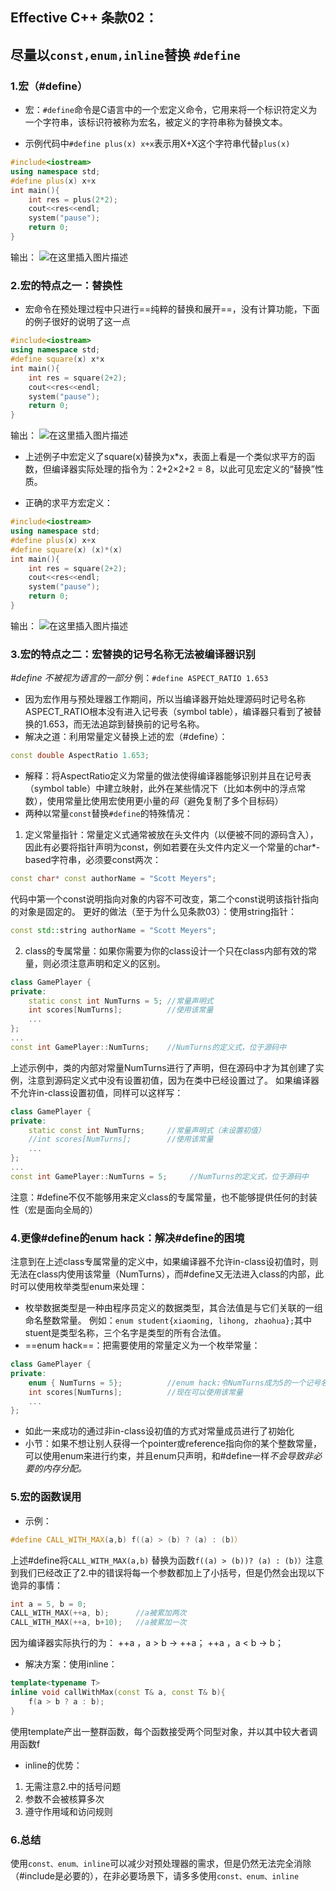 ﻿## Effective C++ 条款02：
## 尽量以`const,enum,inline`替换 `#define`
### 1.宏（#define）
 - 宏：`#define`命令是C语言中的一个宏定义命令，它用来将一个标识符定义为一个字符串，该标识符被称为宏名，被定义的字符串称为替换文本。
 
 - 示例代码中`#define plus(x) x+x`表示用X+X这个字符串代替`plus(x)`
```cpp
#include<iostream>
using namespace std;
#define plus(x) x+x
int main(){
    int res = plus(2*2);
    cout<<res<<endl;
    system("pause");
    return 0;
}
```
输出：
![在这里插入图片描述](https://img-blog.csdnimg.cn/7a3f949f78294cfeac58430d5135908c.png)
### 2.宏的特点之一：替换性
- 宏命令在预处理过程中只进行==纯粹的替换和展开==，没有计算功能，下面的例子很好的说明了这一点
 

```cpp
#include<iostream>
using namespace std;
#define square(x) x*x
int main(){
    int res = square(2+2);
    cout<<res<<endl;
    system("pause");
    return 0;
}
```
输出：
![在这里插入图片描述](https://img-blog.csdnimg.cn/9347bc7abcb946e796bc66212cfff601.png)
- 上述例子中宏定义了square(x)替换为x*x，表面上看是一个类似求平方的函数，但编译器实际处理的指令为：2+2×2+2 = 8，以此可见宏定义的“替换”性质。

- 正确的求平方宏定义：

```cpp
#include<iostream>
using namespace std;
#define plus(x) x+x
#define square(x) (x)*(x)
int main(){
    int res = square(2+2);
    cout<<res<<endl;
    system("pause");
    return 0;
}
```
输出：
![在这里插入图片描述](https://img-blog.csdnimg.cn/a2cd5cd4cfc84f16937ae6b8ba456124.png)
### 3.宏的特点之二：宏替换的记号名称无法被编译器识别
*#define 不被视为语言的一部分*
例：`#define ASPECT_RATIO 1.653`

 - 因为宏作用与预处理器工作期间，所以当编译器开始处理源码时记号名称ASPECT_RATIO根本没有进入记号表（symbol table），编译器只看到了被替换的1.653，而无法追踪到替换前的记号名称。
- 解决之道：利用常量定义替换上述的宏（#define）：

```cpp
const double AspectRatio 1.653;
```
- 解释：将AspectRatio定义为常量的做法使得编译器能够识别并且在记号表（symbol table）中建立映射，此外在某些情况下（比如本例中的浮点常数），使用常量比使用宏使用更小量的*码*（避免复制了多个目标码）
- 两种以常量`const`替换`#define`的特殊情况：
1. 定义常量指针：常量定义式通常被放在头文件内（以便被不同的源码含入），因此有必要将指针声明为const，例如若要在头文件内定义一个常量的char*-based字符串，必须要const两次：

```cpp
const char* const authorName = "Scott Meyers";
```
代码中第一个const说明指向对象的内容不可改变，第二个const说明该指针指向的对象是固定的。
 更好的做法（至于为什么见条款03）：使用string指针：
 

```cpp
const std::string authorName = "Scott Meyers";
```
2. class的专属常量：如果你需要为你的class设计一个只在class内部有效的常量，则必须注意声明和定义的区别。

```cpp
class GamePlayer {
private:
	static const int NumTurns = 5; //常量声明式
	int scores[NumTurns];		   //使用该常量
	...
};
...
const int GamePlayer::NumTurns;    //NumTurns的定义式，位于源码中
```
上述示例中，类的内部对常量NumTurns进行了声明，但在源码中才为其创建了实例，注意到源码定义式中没有设置初值，因为在类中已经设置过了。
如果编译器不允许in-class设置初值，同样可以这样写：

```cpp
class GamePlayer {
private:
	static const int NumTurns;     //常量声明式（未设置初值）
	//int scores[NumTurns];		   //使用该常量
	...
};
...
const int GamePlayer::NumTurns = 5; 	//NumTurns的定义式，位于源码中
```
注意：#define不仅不能够用来定义class的专属常量，也不能够提供任何的封装性（宏是面向全局的）
### 4.更像#define的enum hack：解决#define的困境

  注意到在上述class专属常量的定义中，如果编译器不允许in-class设初值时，则无法在class内使用该常量（NumTurns），而#define又无法进入class的内部，此时可以使用枚举类型enum来处理：
  

 - 枚举数据类型是一种由程序员定义的数据类型，其合法值是与它们关联的一组命名整数常量。
 例如：`enum student{xiaoming, lihong, zhaohua};`其中stuent是类型名称，三个名字是类型的所有合法值。
 - ==enum hack==：把需要使用的常量定义为一个枚举常量：
 

```cpp
class GamePlayer {
private:
	enum { NumTurns = 5};     	   //enum hack:令NumTurns成为5的一个记号名称
	int scores[NumTurns];		   //现在可以使用该常量
	...
};
```

 - 如此一来成功的通过非in-class设初值的方式对常量成员进行了初始化
 - 小节：如果不想让别人获得一个pointer或reference指向你的某个整数常量，可以使用enum来进行约束，并且enum只声明，和#define一样*不会导致非必要的内存分配。*
### 5.宏的函数误用
 - 示例：

```cpp
#define CALL_WITH_MAX(a,b) f((a) > (b) ? (a) : (b)）
```
上述#define将`CALL_WITH_MAX(a,b)` 替换为函数`f((a) > (b))? (a) : (b)）`注意到我们已经改正了2.中的错误将每一个参数都加上了小括号，但是仍然会出现以下诡异的事情：

```cpp
int a = 5, b = 0;
CALL_WITH_MAX(++a, b);		//a被累加两次
CALL_WITH_MAX(++a, b+10);	//a被累加一次
```
因为编译器实际执行的为：
++a ，a > b → ++a；
++a ，a < b → b；

 - 解决方案：使用inline：
 

```cpp
template<typename T>
inline void callWithMax(const T& a, const T& b){
	f(a > b ? a : b);
}
```
使用template产出一整群函数，每个函数接受两个同型对象，并以其中较大者调用函数f

 - inline的优势：
1. 无需注意2.中的括号问题
2. 参数不会被核算多次
3. 遵守作用域和访问规则
### 6.总结
使用`const、enum、inline`可以减少对预处理器的需求，但是仍然无法完全消除（#include是必要的），在非必要场景下，请多多使用`const、enum、inline`

